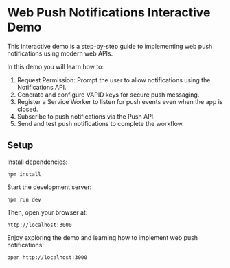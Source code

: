 # Web Push Notifications Interactive Demo

This interactive demo is a step-by-step guide to implementing web push notifications using modern web APIs.

In this demo you will learn how to:

1. Request Permission: Prompt the user to allow notifications using the Notifications API.
2. Generate and configure VAPID keys for secure push messaging.
3. Register a Service Worker to listen for push events even when the app is closed.
4. Subscribe to push notifications via the Push API.
5. Send and test push notifications to complete the workflow.

## Setup

Install dependencies:

```
npm install
```

Start the development server:

```
npm run dev
```

Then, open your browser at:

```
http://localhost:3000
```

Enjoy exploring the demo and learning how to implement web push notifications!

```
open http://localhost:3000
```